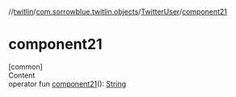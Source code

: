 //[twitlin](../../index.md)/[com.sorrowblue.twitlin.objects](../index.md)/[TwitterUser](index.md)/[component21](component21.md)



# component21  
[common]  
Content  
operator fun [component21](component21.md)(): [String](https://kotlinlang.org/api/latest/jvm/stdlib/kotlin/-string/index.html)  



